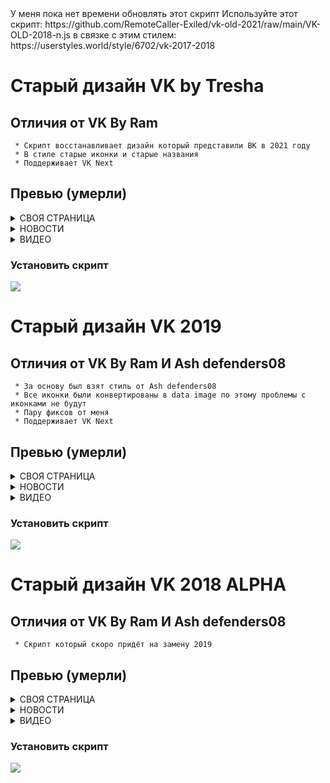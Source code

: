 <div>
У меня пока нет времени обновлять этот скрипт
Используйте этот скрипт: https://github.com/RemoteCaller-Exiled/vk-old-2021/raw/main/VK-OLD-2018-n.js
в связке с этим стилем: https://userstyles.world/style/6702/vk-2017-2018


#  Старый дизайн VK by Tresha
## Отличия от VK By Ram
``` 
 * Скрипт восстанавливает дизайн который представили ВК в 2021 году
 * В стиле старые иконки и старые названия
 * Поддерживает VK Next
```
## Превью (умерли)
  
<details><summary>СВОЯ СТРАНИЦА</summary>
  <img src="https://images.remotecaller.ru/styles/vk-old-2022/Screenshot_1.png" alt="image" border="0">
</details>
<details><summary>НОВОСТИ</summary>
  <img src="https://images.remotecaller.ru/styles/vk-old-2022/Screenshot_2.png" alt="image" border="0">
</details>
  <details><summary>ВИДЕО</summary>
<img src="https://images.remotecaller.ru/styles/vk-old-2022/Screenshot_3.png" alt="image" border="0">
    </details>

  ### Установить скрипт
<a href="https://github.com/RemoteCaller-Exiled/vk-old-2021/raw/main/userscript.js">
  <img src="https://img.shields.io/badge/-%D1%83%D1%81%D1%82%D0%B0%D0%BD%D0%BE%D0%B2%D0%B8%D1%82%D1%8C-green?style=for-the-badge&link=#">
</a>
<div>
  
#  Старый дизайн VK 2019
## Отличия от VK By Ram И Ash defenders08
``` 
 * За основу был взят стиль от Ash defenders08
 * Все иконки были конвертированы в data image по этому проблемы с иконками не будут 
 * Пару фиксов от меня
 * Поддерживает VK Next
```
## Превью (умерли)
  
<details><summary>СВОЯ СТРАНИЦА</summary>
  <img src="https://images.remotecaller.ru/styles/vk-old-2022/Screenshot_5.png" alt="image" border="0">
</details>
<details><summary>НОВОСТИ</summary>
  <img src="https://images.remotecaller.ru/styles/vk-old-2022/Screenshot_4.png" alt="image" border="0">
</details>
  <details><summary>ВИДЕО</summary>
<img src="https://images.remotecaller.ru/styles/vk-old-2022/Screenshot_6.png" alt="image" border="0">
    </details>

  ### Установить скрипт
<a href="https://github.com/RemoteCaller-Exiled/vk-old-2021/raw/main/userscript-2019.js">
  <img src="https://img.shields.io/badge/-%D1%83%D1%81%D1%82%D0%B0%D0%BD%D0%BE%D0%B2%D0%B8%D1%82%D1%8C-green?style=for-the-badge&link=#">
</a>
<div>

#  Старый дизайн VK 2018 ALPHA
## Отличия от VK By Ram И Ash defenders08
``` 
 * Скрипт который скоро придёт на замену 2019
```
## Превью (умерли)
  
<details><summary>СВОЯ СТРАНИЦА</summary>
  <img src="https://images.remotecaller.ru/styles/vk-old-2022/2018/Screenshot_1new.png" alt="image" border="0">
</details>
<details><summary>НОВОСТИ</summary>
  <img src="https://images.remotecaller.ru/styles/vk-old-2022/2018/Screenshot_2new.png" alt="image" border="0">
</details>
  <details><summary>ВИДЕО</summary>
<img src="https://images.remotecaller.ru/styles/vk-old-2022/2018/Screenshot_3.png">
    </details>

  ### Установить скрипт
<a href="https://github.com/RemoteCaller-Exiled/vk-old-2021/raw/main/userscript-2018_ALPHA.js">
  <img src="https://img.shields.io/badge/-%D1%83%D1%81%D1%82%D0%B0%D0%BD%D0%BE%D0%B2%D0%B8%D1%82%D1%8C-green?style=for-the-badge&link=#">
</a>
<div>
